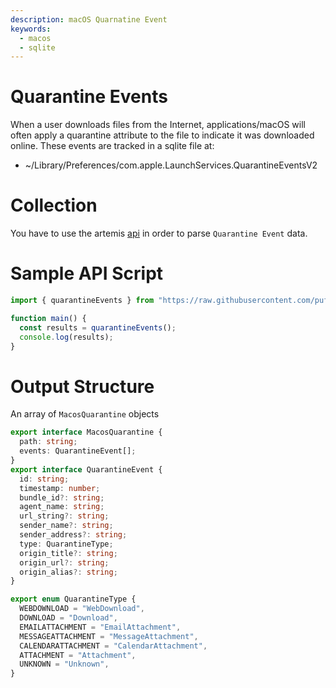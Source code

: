 ```yaml
---
description: macOS Quarnatine Event
keywords:
  - macos
  - sqlite
---
```


# Quarantine Events

When a user downloads files from the Internet, applications/macOS will often
apply a quarantine attribute to the file to indicate it was downloaded online.
These events are tracked in a sqlite file at:

- ~/Library/Preferences/com.apple.LaunchServices.QuarantineEventsV2

# Collection

You have to use the artemis [api](../../API/overview.md) in order to parse
`Quarantine Event` data.

# Sample API Script

```typescript
import { quarantineEvents } from "https://raw.githubusercontent.com/puffycid/artemis-api/master/mod.ts";

function main() {
  const results = quarantineEvents();
  console.log(results);
}
```

# Output Structure

An array of `MacosQuarantine` objects

```typescript
export interface MacosQuarantine {
  path: string;
  events: QuarantineEvent[];
}
export interface QuarantineEvent {
  id: string;
  timestamp: number;
  bundle_id?: string;
  agent_name: string;
  url_string?: string;
  sender_name?: string;
  sender_address?: string;
  type: QuarantineType;
  origin_title?: string;
  origin_url?: string;
  origin_alias?: string;
}

export enum QuarantineType {
  WEBDOWNLOAD = "WebDownload",
  DOWNLOAD = "Download",
  EMAILATTACHMENT = "EmailAttachment",
  MESSAGEATTACHMENT = "MessageAttachment",
  CALENDARATTACHMENT = "CalendarAttachment",
  ATTACHMENT = "Attachment",
  UNKNOWN = "Unknown",
}
```
